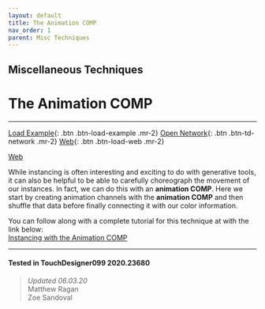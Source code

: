 ```yaml
---
layout: default
title: The Animation COMP
nav_order: 1
parent: Misc Techniques
---
```


## Miscellaneous Techniques
# The Animation COMP

*****

[Load Example](?actionable=1&action=load_tox&remotePath=https://github.com/mir-lab/touchdesigner-instancing-examples-code/blob/main/tox/016-misc-techniques/container_animation_comp.tox){: .btn .btn-load-example .mr-2}
[Open Network](?actionable=1&action=open_floating_network){: .btn .btn-td-network .mr-2}
[Web](?actionable=1&action=open_in_browser){: .btn .btn-load-web .mr-2}


[Web](?actionable=True&Action=updateRemoteTox&tox=somelonulr)



While instancing is often interesting and exciting to do with generative tools, it can also be helpful to be able to carefully choreograph the movement of our instances. In fact, we can do this with an <b>animation COMP</b>. Here we start by creating animation channels with the <b>animation COMP</b> and then shuffle that data before finally connecting it with our color information.

You can follow along with a complete tutorial for this technique at with the link below:  
[Instancing with the Animation COMP](https://matthewragan.com/2015/08/24/advanced-instancing-instancing-with-the-animation-comp-touchdesigner/)


---

#### Tested in TouchDesigner099 2020.23680 
>*Updated 06.03.20*  
Matthew Ragan  
Zoe Sandoval  